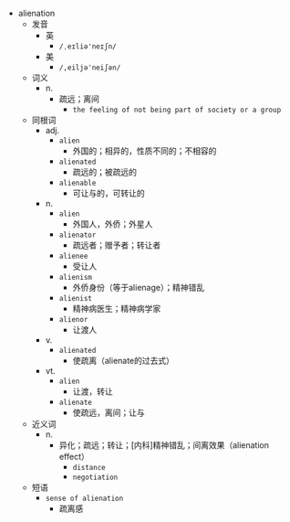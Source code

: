 - alienation
  - 发音
    - 英
      - `/ˌeɪliə'neɪʃn/`
    - 美
      - `/,eiljə'neiʃən/`
  - 词义
    - n.
      - 疏远；离间
        - `the feeling of not being part of society or a group`
  - 同根词
    - adj.
      - `alien`
        - 外国的；相异的，性质不同的；不相容的
      - `alienated`
        - 疏远的；被疏远的
      - `alienable`
        - 可让与的，可转让的
    - n.
      - `alien`
        - 外国人，外侨；外星人
      - `alienator`
        - 疏远者；赠予者；转让者
      - `alienee`
        - 受让人
      - `alienism`
        - 外侨身份（等于alienage）；精神错乱
      - `alienist`
        - 精神病医生；精神病学家
      - `alienor`
        - 让渡人
    - v.
      - `alienated`
        - 使疏离（alienate的过去式）
    - vt.
      - `alien`
        - 让渡，转让
      - `alienate`
        - 使疏远，离间；让与
  - 近义词
    - n.
      - 异化；疏远；转让；[内科]精神错乱；间离效果（alienation effect）
        - `distance`
        - `negotiation`
  - 短语
    - `sense of alienation`
      - 疏离感 
